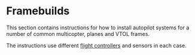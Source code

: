 # Framebuilds

This section contains instructions for how to install 
autopilot systems for a number of common multicopter, planes and VTOL frames.

The instructions use different [flight controllers](../flight_controller/README.md)
and sensors in each case.

